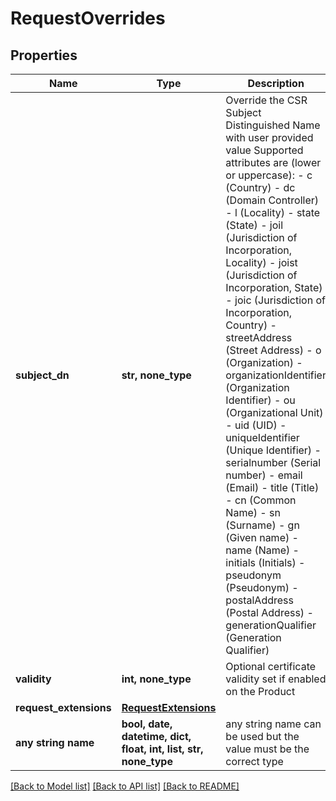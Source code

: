 # RequestOverrides


## Properties
Name | Type | Description | Notes
------------ | ------------- | ------------- | -------------
**subject_dn** | **str, none_type** | Override the CSR Subject Distinguished Name with user provided value Supported attributes are (lower or uppercase):   - c (Country)   - dc (Domain Controller)   - l (Locality)   - state (State)   - joil (Jurisdiction of Incorporation, Locality)   - joist (Jurisdiction of Incorporation, State)   - joic (Jurisdiction of Incorporation, Country)   - streetAddress (Street Address)   - o (Organization)   - organizationIdentifier (Organization Identifier)   - ou (Organizational Unit)   - uid (UID)   - uniqueIdentifier (Unique Identifier)   - serialnumber (Serial number)   - email (Email)   - title (Title)   - cn (Common Name)   - sn (Surname)   - gn (Given name)   - name (Name)   - initials (Initials)   - pseudonym (Pseudonym)   - postalAddress (Postal Address)   - generationQualifier (Generation Qualifier)  | [optional] 
**validity** | **int, none_type** | Optional certificate validity set if enabled on the Product  | [optional] 
**request_extensions** | [**RequestExtensions**](RequestExtensions.md) |  | [optional] 
**any string name** | **bool, date, datetime, dict, float, int, list, str, none_type** | any string name can be used but the value must be the correct type | [optional]

[[Back to Model list]](../README.md#documentation-for-models) [[Back to API list]](../README.md#documentation-for-api-endpoints) [[Back to README]](../README.md)


